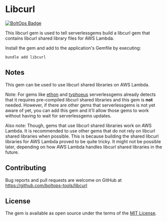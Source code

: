 # Libcurl

[![BoltOps Badge](https://img.boltops.com/boltops/badges/boltops-badge.png)](https://www.boltops.com)

This libcurl gem is used to tell serverlessgems build a libcurl gem that contains libcurl shared library files for AWS Lambda.

Install the gem and add to the application's Gemfile by executing:

    bundle add libcurl

## Notes

This gem can be used to use libcurl shared libraries on AWS Lambda.

Note: For gems like [ethon](https://github.com/typhoeus/ethon) and [typhoeus](https://github.com/typhoeus/typhoeus) serverlessgems already detects that it requires pre-compiled libcurl shared libraries and this gem is **not** needed. However, if there are other gems that serverlessgems is not yet aware of yet, you can add this gem and it'll allow those gems to work without having to wait for serverlessgems updates.

Also note: Though, gems that use libcurl shared libraries work on AWS Lambda. It is recommended to use other gems that do not rely on libcurl shared libraries when possible. This is because building the shared libcurl libraries for AWS Lambda proved to be quite tricky. It might not be possible later, depending on how AWS Lambda handles libcurl shared libraries in the future.

## Contributing

Bug reports and pull requests are welcome on GitHub at https://github.com/boltops-tools/libcurl

## License

The gem is available as open source under the terms of the [MIT License](https://opensource.org/licenses/MIT).
